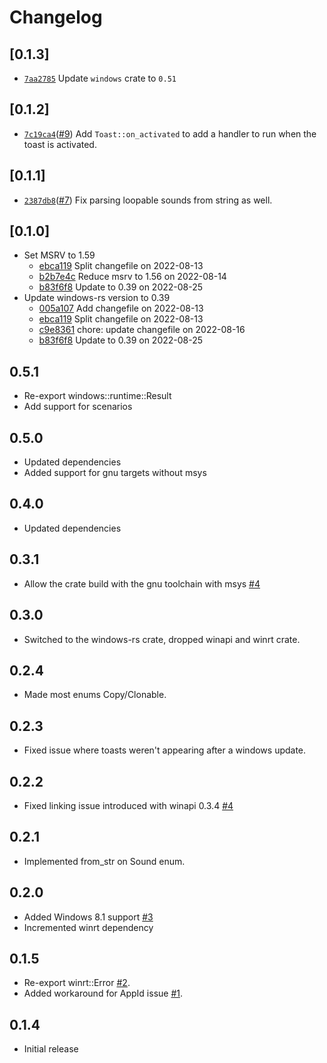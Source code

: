 # Changelog

## \[0.1.3]

- [`7aa2785`](https://github.com/tauri-apps/winrt-notification/commit/7aa27850c28470006cf75357d9de5474a0139e50) Update `windows` crate to `0.51`

## \[0.1.2]

- [`7c19ca4`](https://github.com/tauri-apps/winrt-notification/commit/7c19ca45410e5d6575f00137dcdb49a903346b4b)([#9](https://github.com/tauri-apps/winrt-notification/pull/9)) Add `Toast::on_activated` to add a handler to run when the toast is activated.

## \[0.1.1]

- [`2387db8`](https://github.com/tauri-apps/winrt-notification/commit/2387db87b0620d7cb6341d931c22454058b7b2da)([#7](https://github.com/tauri-apps/winrt-notification/pull/7)) Fix parsing loopable sounds from string as well.

## \[0.1.0]

- Set MSRV to 1.59
  - [ebca119](https://github.com/tauri-apps/winrt-notification/commit/ebca1199adfb913dd3b701693d11b076bf063e9a) Split changefile on 2022-08-13
  - [b2b7e4c](https://github.com/tauri-apps/winrt-notification/commit/b2b7e4cd894bdc3f22057532436499204348ea1a) Reduce msrv to 1.56 on 2022-08-14
  - [b83f6f8](https://github.com/tauri-apps/winrt-notification/commit/b83f6f839e3774d4e229bee44e2f55eb0aa84bfb) Update to 0.39 on 2022-08-25
- Update windows-rs version to 0.39
  - [005a107](https://github.com/tauri-apps/winrt-notification/commit/005a107d8c747e99aaf54a73f738f732dbc71bc8) Add changefile on 2022-08-13
  - [ebca119](https://github.com/tauri-apps/winrt-notification/commit/ebca1199adfb913dd3b701693d11b076bf063e9a) Split changefile on 2022-08-13
  - [c9e8361](https://github.com/tauri-apps/winrt-notification/commit/c9e8361b5c31bde63e33ce42ee95b5d207860974) chore: update changefile on 2022-08-16
  - [b83f6f8](https://github.com/tauri-apps/winrt-notification/commit/b83f6f839e3774d4e229bee44e2f55eb0aa84bfb) Update to 0.39 on 2022-08-25

## 0.5.1

- Re-export windows::runtime::Result
- Add support for scenarios

## 0.5.0

- Updated dependencies
- Added support for gnu targets without msys

## 0.4.0

- Updated dependencies

## 0.3.1

- Allow the crate build with the gnu toolchain with msys [#4][i4]

## 0.3.0

- Switched to the windows-rs crate, dropped winapi and winrt crate.

## 0.2.4

- Made most enums Copy/Clonable.

## 0.2.3

- Fixed issue where toasts weren't appearing after a windows update.

## 0.2.2

- Fixed linking issue introduced with winapi 0.3.4 [#4][i4]

## 0.2.1

- Implemented from_str on Sound enum.

## 0.2.0

- Added Windows 8.1 support [#3][i3]
- Incremented winrt dependency

## 0.1.5

- Re-export winrt::Error [#2][i2].
- Added workaround for AppId issue [#1][i1].

## 0.1.4

- Initial release

[i1]: https://github.com/allenbenz/winrt-notification/issues/1

[i2]: https://github.com/allenbenz/winrt-notification/issues/2

[i3]: https://github.com/allenbenz/winrt-notification/issues/3

[i4]: https://github.com/allenbenz/winrt-notification/issues/4
